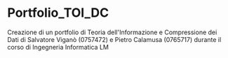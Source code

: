 # Portfolio_TOI_DC
 Creazione di un portfolio di Teoria dell'Informazione e Compressione dei Dati di Salvatore Viganò (0757472) e Pietro Calamusa (0765717) durante il corso di Ingegneria Informatica LM
